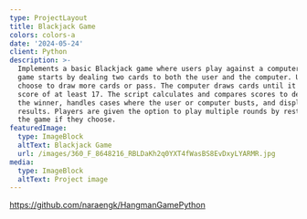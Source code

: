 ```yaml
---
type: ProjectLayout
title: Blackjack Game
colors: colors-a
date: '2024-05-24'
client: Python
description: >-
  Implements a basic Blackjack game where users play against a computer. The
  game starts by dealing two cards to both the user and the computer. Users can
  choose to draw more cards or pass. The computer draws cards until it reaches a
  score of at least 17. The script calculates and compares scores to determine
  the winner, handles cases where the user or computer busts, and displays the
  results. Players are given the option to play multiple rounds by restarting
  the game if they choose.
featuredImage:
  type: ImageBlock
  altText: Blackjack Game
  url: /images/360_F_8648216_RBLDaKh2q0YXT4fWasBS8EvDxyLYARMR.jpg
media:
  type: ImageBlock
  altText: Project image
---
```

[https://github.com/naraengk/HangmanGamePython ](https://github.com/naraengk/HangmanGamePython)

